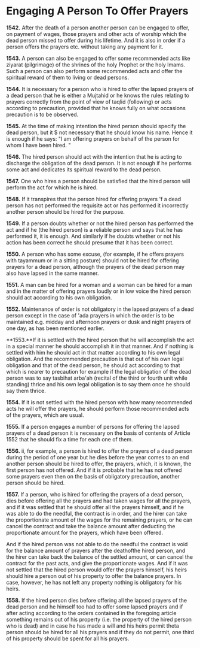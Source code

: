 Engaging A Person To Offer Prayers
==================================

**1542.** After the death of a person another person can be engaged to
offer, on payment of wages, those prayers and other acts of worship
which the dead person missed to offer during his lifetime. And it is
also in order if a person offers the prayers etc. without taking any
payment for it.

**1543.** A person can also be engaged to offer some recommended acts
like ziyarat (pilgrimage) of the shrines of the holy Prophet or the holy
Imams. Such a person can also perform some recommended acts and offer
the spiritual reward of them to living or dead persons.

**1544.** It is necessary for a person who is hired to offer the lapsed
prayers of a dead person that he is either a Mujtahid or he knows the
rules relating to prayers correctly from the point of view of taqlid
(following) or acts according to precaution, provided that he knows
fully on what occasions precaution is to be observed.

**1545.** At the time of making intention the hired person should
specify the dead person, but it $ not necessary that he should know his
name. Hence it is enough if he says: "I am offering prayers on behalf of
the person for whom I have been hired. "

**1546.** The hired person should act with the intention that he is
acting to discharge the obligation of the dead person. It is not enough
if he performs some act and dedicates its spiritual reward to the dead
person.

**1547.** One who hires a person should be satisfied that the hired
person will perform the act for which he is hired.

**1548.** If it transpires that the person hired for offering prayers 'f
a dead person has not performed the requisite act or has performed it
incorrectly another person should be hired for the purpose.

**1549.** If a person doubts whether or not the hired person has
performed the act and if he (the hired person) is a reliable person and
says that he has performed it, it is enough. And similarly if he doubts
whether or not his action has been correct he should presume that it has
been correct.

**1550.** A person who has some excuse, (for example, if he offers
prayers with tayammum or in a sitting posture) should not be hired for
offering prayers for a dead person, although the prayers of the dead
person may also have lapsed in the same manner.

**1551.** A man can be hired for a woman and a woman can be hired for a
man and in the matter of offering prayers loudly or in low voice the
hired person should act according to his own obligation.

**1552.** Maintenance of order is not obligatory in the lapsed prayers
of a dead person except in the case of 'ada prayers in which the order
is to be maintained e.g. midday and afternoon prayers or dusk and night
prayers of one day, as has been mentioned earlier.

**1553.**If it is settled with the hired person that he will accomplish
the act in a special manner he should accomplish it in that manner. And
if nothing is settled with him he should act in that matter according to
his own legal obligation. And the recommended precaution is that out of
his own legal obligation and that of the dead person, he should act
according to that which is nearer to precaution for example if the legal
obligation of the dead person was to say tasbihat arba'ah (recital of
the third or fourth unit while standing) thrice and his own legal
obligation is to say them once he should say them thrice.

**1554.** If it is not settled with the hired person with how many
recommended acts he will offer the prayers, he should perform those
recommended acts of the prayers, which are usual.

**1555.** If a person engages a number of persons for offering the
lapsed prayers of a dead person it is necessary on the basis of contents
of Article 1552 that he should fix a time for each one of them.

**1556.** ii, for example, a person is hired to offer the prayers of a
dead person during the period of one year but he dies before the year
comes to an end another person should be hired to offer, the prayers,
which, it is known, the first person has not offered. And if it is
probable that he has not offered some prayers even then on the basis of
obligatory precaution, another person should be hired.

**1557.** If a person, who is hired for offering the prayers of a dead
person, dies before offering all the prayers and had taken wages for all
the prayers, and if it was settled that he should offer all the prayers
himself, and if he was able to do the needful, the contract is in order,
and the hirer can take the proportionate amount of the wages for the
remaining prayers, or he can cancel the contract and take the balance
amount after deducting the proportionate amount for the prayers, which
have been offered.

And if the hired person was not able to do the needful the contract is
void for the balance amount of prayers after the deathofthe hired
person, and the hirer can take back the balance of the settled amount,
or can cancel the contract for the past acts, and give the proportionate
wages. And if it was not settled that the hired person would offer the
prayers himself, his heirs should hire a person out of his property to
offer the balance prayers. In case, however, he has not left any
property nothing is obligatory for his heirs.

**1558.** If the hired person dies before offering all the lapsed
prayers of the dead person and he himself too had to offer some lapsed
prayers and if after acting according to the orders contained in the
foregoing article something remains out of his property (i.e. the
property of the hired person who is dead) and in case he has made a will
and his heirs permit theta person should be hired for all his prayers
and if they do not permit, one third of his property should be spent for
all his prayers.


